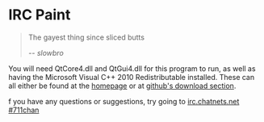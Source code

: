 IRC Paint
=========

> The gayest thing since sliced butts
> 
> -- *slowbro*

You will need QtCore4.dll and QtGui4.dll for this program to run, as well as having the Microsoft Visual C++ 2010 Redistributable installed. These can all either be found at the [homepage](http://paint.irc.so/) or at [github's download section](http://github.com/wwared/IRC-Paint/downloads).

f you have any questions or suggestions, try going to [irc.chatnets.net #711chan](irc://irc.chatnets.net/711chan)
